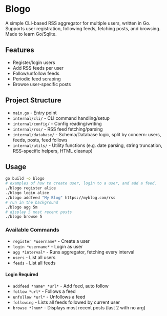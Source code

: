 # Blogo

A simple CLI-based RSS aggregator for multiple users, written in Go.  
Supports user registration, following feeds, fetching posts, and browsing.  
Made to learn Go/Sqlite.

## Features

- Register/login users
- Add RSS feeds per user
- Follow/unfollow feeds
- Periodic feed scraping
- Browse user-specific posts

## Project Structure

- `main.go` - Entry point
- `internal/cli/` - CLI command handling/setup
- `internal/config/` - Config reading/writing
- `internal/rss/` - RSS feed fetching/parsing
- `internal/database/` - Schema/Database logic, split by concern: users, feeds, posts, feed follows
- `internal/utils/` - Utility functions (e.g. date parsing, string truncation, RSS-specific helpers, HTML cleanup)


## Usage

```sh
go build -o blogo
# examples of how to create user, login to a user, and add a feed.
./blogo register alice
./blogo login alice
./blogo addfeed "My Blog" https://myblog.com/rss
# run in the background
./blogo agg 5m
# display 5 most recent posts
./blogo browse 5
```
### Available Commands 
- `register *username*` - Create a user
- `login *username*` - Login as user
- `agg *interval*` - Runs aggregator, fetching every interval
- `users` - List all users
- `feeds` - List all feeds
#### Login Required
- `addfeed *name* *url*` - Add feed, auto follow
- `follow *url*` - Follows a feed
- `unfollow *url*` - Unfollows a feed
- `following` - Lists all feeds followed by current user
- `browse *?num*` - Displays most recent posts (last 2 with no arg)
